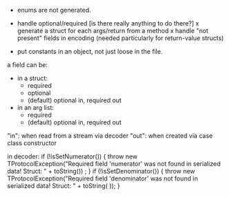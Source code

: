 
- enums are not generated.

- handle optional/required [is there really anything to do there?]
x generate a struct for each args/return from a method
x handle "not present" fields in encoding (needed particularly for return-value structs)
- put constants in an object, not just loose in the file.



a field can be:
  - in a struct:
    + required
    + optional
    + (default) optional in, required out
  - in an arg list:
    + required
    + (default) optional in, required out

"in": when read from a stream via decoder
"out": when created via case class constructor

in decoder:
    if (!isSetNumerator()) {
      throw new TProtocolException("Required field 'numerator' was not found in serialized data! Struct: " + toString())
;
    }
    if (!isSetDenominator()) {
      throw new TProtocolException("Required field 'denominator' was not found in serialized data! Struct: " + toString(
));
    }



